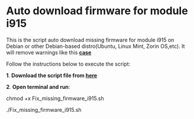 # Auto download firmware for module i915
This is the script auto download missing firmware for module i915 on Debian or other Debian-based distro(Ubuntu, Linux Mint, Zorin OS,etc).
It will remove warnings like this [**case**](https://unix.stackexchange.com/questions/556946/possible-missing-firmware-lib-firmware-i915-for-module-i915)

Follow the instructions below to execute the script:

**1**. **Download the script file from [here](https://github.com/lethinhrider/Auto-download-firmware-i915/releases)**

**2**. **Open terminal and run**:

chmod +x Fix_missing_firmware_i915.sh

./Fix_missing_firmware_i915.sh
